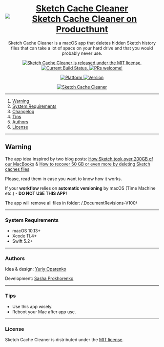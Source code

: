 <h1 align="center">
  <a href="https://github.com/yo-op/sketchcachecleaner">
   Sketch Cache Cleaner</a>

  <a href="https://www.producthunt.com/posts/sketch-cache-cleaner">
    <img src="https://i.ibb.co/6Dwt4Xk/Product-Hunt.png" alt="Sketch Cache Cleaner on Producthunt" />
  </a>
</h1>

<p align="center">
  Sketch Cache Cleaner is a macOS app that deletes hidden Sketch history files that can take a lot of space on your hard drive and that you would probably never use.
</p>

<p align="center">
  <a href="https://github.com/yo-op/sketchcachecleaner/blob/master/LICENSE">
    <img src="https://img.shields.io/badge/License-MIT-blue.svg" alt="Sketch Cache Cleaner is released under the MIT license." />
  </a>
  <a href="https://app.bitrise.io/app/44912ccfd2a00896">
    <img src="https://app.bitrise.io/app/44912ccfd2a00896/status.svg?token=P5lbLK_2kMKGEUIsPD7JZQ" alt="Current Build Status." />
  </a>
  <a href="https://github.com/yo-op/sketchcachecleaner/blob/master/CONTRIBUTING.md">
    <img src="https://img.shields.io/badge/PRs-Welcome-blue.svg" alt="PRs welcome!" />
  </a>
</p>

<p align="center">
  <a href="https://github.com/yo-op/sketchcachecleane"r>
    <img src="https://img.shields.io/badge/platform-macOS-blue.svg" alt="Platform" />
  </a>

  <a href="https://github.com/yo-op/sketchcachecleaner">
    <img src="https://img.shields.io/badge/version-1.0.7-blue.svg" alt="Version" />
  </a>
</p>

<p align="center">
  <a href="https://www.producthunt.com/posts/sketch-cache-cleaner">
    <img src="https://image.ibb.co/mHOoea/cleaner.png" alt="Sketch Cache Cleaner" />
  </a>
</p>

---

1. [Warning](#warning)
2. [System Requirements](#system-requirements)
3. [Changelog](https://github.com/yo-op/sketchcachecleaner/blob/master/CHANGELOG.md)
4. [Tips](#tips)
5. [Authors](#authors)
6. [License](#license)

---

## Warning

The app idea inspired by two blog posts: [How Sketch took over 200GB of our MacBooks](https://medium.com/@thomasdegry/how-sketch-took-over-200gb-of-our-macbooks-cb7dd10c8163) & [How to recover 50 GB or even more by deleting Sketch caches files](https://medium.com/sketch-app-sources/how-to-recover-50-go-or-even-more-by-deleting-sketch-caches-files-e5829dba20e1)

Please, read them in case you want to know how it works.

If your **workflow** relies on **automatic versioning** by macOS
(Time Machine etc.) - **DO NOT USE THIS APP!**

The app will remove all files in folder: /.DocumentRevisions-V100/

---

### System Requirements

- macOS 10.13+
- Xcode 11.4+
- Swift 5.2+

---

### Authors

Idea & design: [Yuriy Oparenko](http://oparenko.com/)

Development: [Sasha Prokhorenko](https://twitter.com/minikin)

---

### Tips

- Use this app wisely.
- Reboot your Mac after app use.

---

### License

Sketch Cache Cleaner is distributed under the [MIT license](https://github.com/yo-op/sketchcachecleaner/blob/master/LICENSE.md).
